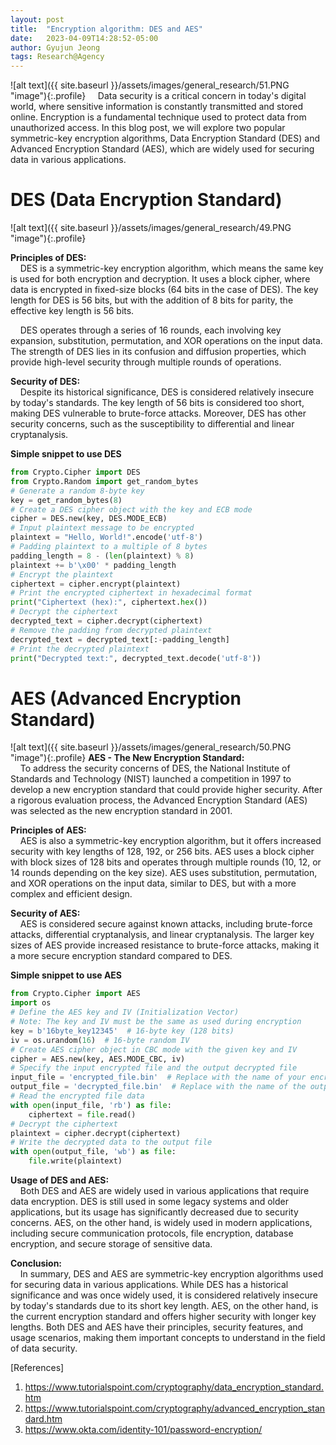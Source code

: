```yaml
---
layout: post
title:  "Encryption algorithm: DES and AES"
date:   2023-04-09T14:28:52-05:00
author: Gyujun Jeong
tags: Research@Agency
---
```

![alt text]({{ site.baseurl }}/assets/images/general_research/51.PNG "image"){:.profile}
&nbsp;&nbsp;&nbsp;&nbsp;Data security is a critical concern in today's digital world, where sensitive information is constantly transmitted and stored online. Encryption is a fundamental technique used to protect data from unauthorized access. In this blog post, we will explore two popular symmetric-key encryption algorithms, Data Encryption Standard (DES) and Advanced Encryption Standard (AES), which are widely used for securing data in various applications.

# DES (Data Encryption Standard)
![alt text]({{ site.baseurl }}/assets/images/general_research/49.PNG "image"){:.profile}

<b>Principles of DES:</b><br>
&nbsp;&nbsp;&nbsp;&nbsp;DES is a symmetric-key encryption algorithm, which means the same key is used for both encryption and decryption. It uses a block cipher, where data is encrypted in fixed-size blocks (64 bits in the case of DES). The key length for DES is 56 bits, but with the addition of 8 bits for parity, the effective key length is 56 bits.<br>

&nbsp;&nbsp;&nbsp;&nbsp;DES operates through a series of 16 rounds, each involving key expansion, substitution, permutation, and XOR operations on the input data. The strength of DES lies in its confusion and diffusion properties, which provide high-level security through multiple rounds of operations.<br>

<b>Security of DES:</b><br>
&nbsp;&nbsp;&nbsp;&nbsp;Despite its historical significance, DES is considered relatively insecure by today's standards. The key length of 56 bits is considered too short, making DES vulnerable to brute-force attacks. Moreover, DES has other security concerns, such as the susceptibility to differential and linear cryptanalysis.<br>

<b>Simple snippet to use DES</b><br>

```python
from Crypto.Cipher import DES
from Crypto.Random import get_random_bytes
# Generate a random 8-byte key
key = get_random_bytes(8)
# Create a DES cipher object with the key and ECB mode
cipher = DES.new(key, DES.MODE_ECB)
# Input plaintext message to be encrypted
plaintext = "Hello, World!".encode('utf-8')
# Padding plaintext to a multiple of 8 bytes
padding_length = 8 - (len(plaintext) % 8)
plaintext += b'\x00' * padding_length
# Encrypt the plaintext
ciphertext = cipher.encrypt(plaintext)
# Print the encrypted ciphertext in hexadecimal format
print("Ciphertext (hex):", ciphertext.hex())
# Decrypt the ciphertext
decrypted_text = cipher.decrypt(ciphertext)
# Remove the padding from decrypted plaintext
decrypted_text = decrypted_text[:-padding_length]
# Print the decrypted plaintext
print("Decrypted text:", decrypted_text.decode('utf-8'))
```

# AES (Advanced Encryption Standard)
![alt text]({{ site.baseurl }}/assets/images/general_research/50.PNG "image"){:.profile}
<b>AES - The New Encryption Standard:</b><br>
&nbsp;&nbsp;&nbsp;&nbsp;To address the security concerns of DES, the National Institute of Standards and Technology (NIST) launched a competition in 1997 to develop a new encryption standard that could provide higher security. After a rigorous evaluation process, the Advanced Encryption Standard (AES) was selected as the new encryption standard in 2001.<br>

<b>Principles of AES:</b><br>
&nbsp;&nbsp;&nbsp;&nbsp;AES is also a symmetric-key encryption algorithm, but it offers increased security with key lengths of 128, 192, or 256 bits. AES uses a block cipher with block sizes of 128 bits and operates through multiple rounds (10, 12, or 14 rounds depending on the key size). AES uses substitution, permutation, and XOR operations on the input data, similar to DES, but with a more complex and efficient design.<br>

<b>Security of AES:</b><br>
&nbsp;&nbsp;&nbsp;&nbsp;AES is considered secure against known attacks, including brute-force attacks, differential cryptanalysis, and linear cryptanalysis. The larger key sizes of AES provide increased resistance to brute-force attacks, making it a more secure encryption standard compared to DES.<br>


<b>Simple snippet to use AES</b><br>

```python
from Crypto.Cipher import AES
import os
# Define the AES key and IV (Initialization Vector)
# Note: The key and IV must be the same as used during encryption
key = b'16byte_key12345'  # 16-byte key (128 bits)
iv = os.urandom(16)  # 16-byte random IV
# Create AES cipher object in CBC mode with the given key and IV
cipher = AES.new(key, AES.MODE_CBC, iv)
# Specify the input encrypted file and the output decrypted file
input_file = 'encrypted_file.bin'  # Replace with the name of your encrypted file
output_file = 'decrypted_file.bin'  # Replace with the name of the output decrypted file
# Read the encrypted file data
with open(input_file, 'rb') as file:
    ciphertext = file.read()
# Decrypt the ciphertext
plaintext = cipher.decrypt(ciphertext)
# Write the decrypted data to the output file
with open(output_file, 'wb') as file:
    file.write(plaintext)
```

<b>Usage of DES and AES:</b><br>
&nbsp;&nbsp;&nbsp;&nbsp;Both DES and AES are widely used in various applications that require data encryption. DES is still used in some legacy systems and older applications, but its usage has significantly decreased due to security concerns. AES, on the other hand, is widely used in modern applications, including secure communication protocols, file encryption, database encryption, and secure storage of sensitive data.<br>

<b>Conclusion:</b><br>
&nbsp;&nbsp;&nbsp;&nbsp;In summary, DES and AES are symmetric-key encryption algorithms used for securing data in various applications. While DES has a historical significance and was once widely used, it is considered relatively insecure by today's standards due to its short key length. AES, on the other hand, is the current encryption standard and offers higher security with longer key lengths. Both DES and AES have their principles, security features, and usage scenarios, making them important concepts to understand in the field of data security.

[References]
1. https://www.tutorialspoint.com/cryptography/data_encryption_standard.htm
2. https://www.tutorialspoint.com/cryptography/advanced_encryption_standard.htm
3. https://www.okta.com/identity-101/password-encryption/

